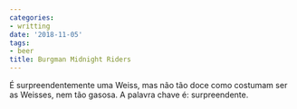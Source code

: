 ```yaml
---
categories:
- writting
date: '2018-11-05'
tags:
- beer
title: Burgman Midnight Riders
---
```


É surpreendentemente uma Weiss, mas não tão doce como costumam ser as Weisses, nem tão gasosa. A palavra chave é: surpreendente.

